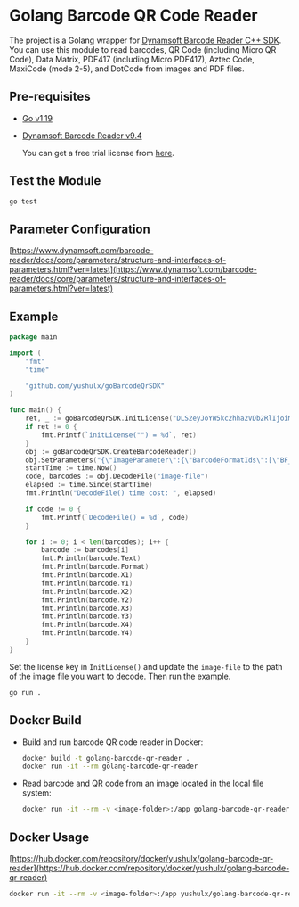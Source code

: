 # Golang Barcode QR Code Reader
The project is a Golang wrapper for [Dynamsoft Barcode Reader C++ SDK](https://www.dynamsoft.com/barcode-reader/sdk-desktop-server/). You can use this module to read barcodes, QR Code (including Micro QR Code), Data Matrix, PDF417 (including Micro PDF417), Aztec Code, MaxiCode (mode 2-5), and DotCode from images and PDF files.

## Pre-requisites
* [Go v1.19](https://go.dev/dl/)
* [Dynamsoft Barcode Reader v9.4](https://www.dynamsoft.com/barcode-reader/downloads)

   You can get a free trial license from [here](https://www.dynamsoft.com/customer/license/trialLicense?product=dbr).

## Test the Module

```bash
go test
```

## Parameter Configuration
[https://www.dynamsoft.com/barcode-reader/docs/core/parameters/structure-and-interfaces-of-parameters.html?ver=latest](https://www.dynamsoft.com/barcode-reader/docs/core/parameters/structure-and-interfaces-of-parameters.html?ver=latest)

## Example

```go
package main

import (
	"fmt"
	"time"

	"github.com/yushulx/goBarcodeQrSDK"
)

func main() {
	ret, _ := goBarcodeQrSDK.InitLicense("DLS2eyJoYW5kc2hha2VDb2RlIjoiMjAwMDAxLTE2NDk4Mjk3OTI2MzUiLCJvcmdhbml6YXRpb25JRCI6IjIwMDAwMSIsInNlc3Npb25QYXNzd29yZCI6IndTcGR6Vm05WDJrcEQ5YUoifQ==")
	if ret != 0 {
		fmt.Printf(`initLicense("") = %d`, ret)
	}
	obj := goBarcodeQrSDK.CreateBarcodeReader()
	obj.SetParameters("{\"ImageParameter\":{\"BarcodeFormatIds\":[\"BF_ONED\",\"BF_PDF417\",\"BF_QR_CODE\",\"BF_DATAMATRIX\"],\"BarcodeFormatIds_2\":null,\"Name\":\"sts\",\"RegionDefinitionNameArray\":[\"region0\"]},\"RegionDefinition\":{\"Bottom\":100,\"Left\":0,\"MeasuredByPercentage\":1,\"Name\":\"region0\",\"Right\":100,\"Top\":0}}")
	startTime := time.Now()
	code, barcodes := obj.DecodeFile("image-file")
	elapsed := time.Since(startTime)
	fmt.Println("DecodeFile() time cost: ", elapsed)

	if code != 0 {
		fmt.Printf(`DecodeFile() = %d`, code)
	}

	for i := 0; i < len(barcodes); i++ {
		barcode := barcodes[i]
		fmt.Println(barcode.Text)
		fmt.Println(barcode.Format)
		fmt.Println(barcode.X1)
		fmt.Println(barcode.Y1)
		fmt.Println(barcode.X2)
		fmt.Println(barcode.Y2)
		fmt.Println(barcode.X3)
		fmt.Println(barcode.Y3)
		fmt.Println(barcode.X4)
		fmt.Println(barcode.Y4)
	}
}

```

Set the license key in `InitLicense()` and update the `image-file` to the path of the image file you want to decode. Then run the example.

```bash
go run .
```

## Docker Build
- Build and run barcode QR code reader in Docker:

    ```bash
    docker build -t golang-barcode-qr-reader .
    docker run -it --rm golang-barcode-qr-reader
    ```
- Read barcode and QR code from an image located in the local file system:

    ```bash
    docker run -it --rm -v <image-folder>:/app golang-barcode-qr-reader reader /app/<image-file> <license-key> <template-file>
    ```

## Docker Usage
[https://hub.docker.com/repository/docker/yushulx/golang-barcode-qr-reader](https://hub.docker.com/repository/docker/yushulx/golang-barcode-qr-reader)

 ```bash
docker run -it --rm -v <image-folder>:/app yushulx/golang-barcode-qr-reader reader /app/<image-file> <license-key> <template-file>
```